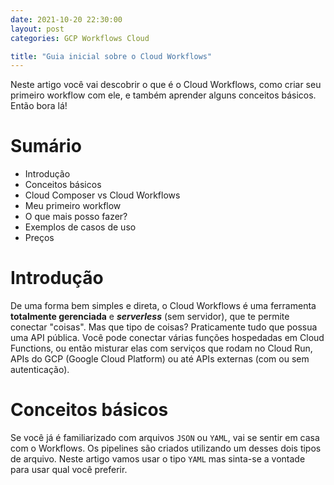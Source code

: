 ```yaml
---
date: 2021-10-20 22:30:00
layout: post
categories: GCP Workflows Cloud

title: "Guia inicial sobre o Cloud Workflows"
---
```


Neste artigo você vai descobrir o que é o Cloud Workflows, como criar seu primeiro workflow com ele, e também aprender alguns conceitos básicos. Então bora lá!

# Sumário
* Introdução
* Conceitos básicos
* Cloud Composer vs Cloud Workflows
* Meu primeiro workflow
* O que mais posso fazer?
* Exemplos de casos de uso
* Preços

# Introdução

De uma forma bem simples e direta, o Cloud Workflows é uma ferramenta **totalmente gerenciada** e **_serverless_** (sem servidor), que te permite conectar "coisas". Mas que tipo de coisas? Praticamente tudo que possua uma API pública. Você pode conectar várias funções hospedadas em Cloud Functions, ou então misturar elas com serviços que rodam no Cloud Run, APIs do GCP (Google Cloud Platform) ou até APIs externas (com ou sem autenticação).

# Conceitos básicos

Se você já é familiarizado com arquivos `JSON` ou `YAML`, vai se sentir em casa com o Workflows. Os pipelines são criados utilizando um desses dois tipos de arquivo. Neste artigo vamos usar o tipo `YAML` mas sinta-se a vontade para usar qual você preferir.












